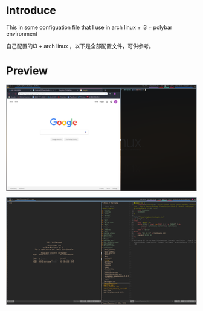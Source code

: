 # Introduce
This in some configuation file that I use in arch linux + i3 + polybar environment

自己配置的i3 + arch linux ，以下是全部配置文件，可供参考。

# Preview
![Alt Text](./preview0.png)

![Alt Text](./preview1.png)

